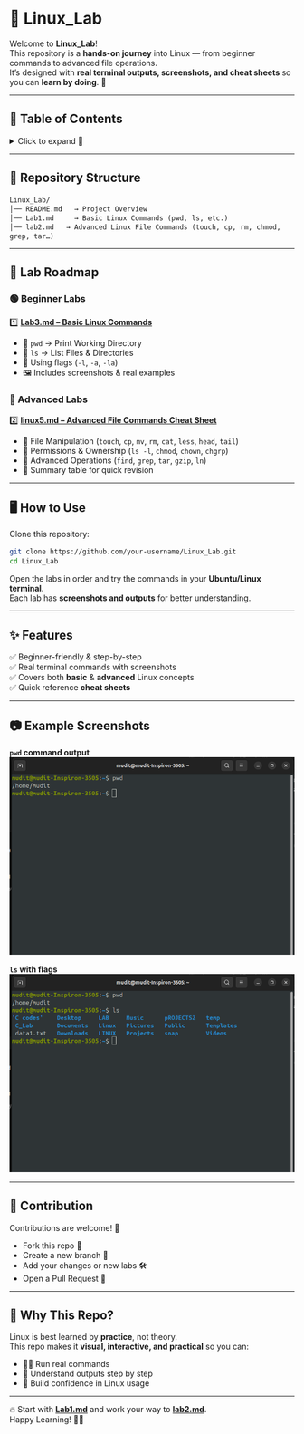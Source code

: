# 🐧 Linux_Lab

Welcome to **Linux_Lab**!  
This repository is a **hands-on journey** into Linux — from beginner commands to advanced file operations.  
It’s designed with **real terminal outputs, screenshots, and cheat sheets** so you can **learn by doing**. 🚀

---

## 📑 Table of Contents

<details>
<summary>Click to expand 📂</summary>

1. [Repository Structure](#-repository-structure)  
2. [Lab Roadmap](#-lab-roadmap)  
   - [Beginner Labs](#-beginner-labs)  
   - [Advanced Labs](#-advanced-labs)  
3. [How to Use](#️-how-to-use)  
4. [Features](#-features)  
5. [Example Screenshots](#-example-screenshots)  
6. [Contribution](#-contribution)  
7. [Why This Repo?](#-why-this-repo)  

</details>

---

## 📂 Repository Structure

```
Linux_Lab/
│── README.md   → Project Overview
│── Lab1.md     → Basic Linux Commands (pwd, ls, etc.)
│── lab2.md   → Advanced Linux File Commands (touch, cp, rm, chmod, grep, tar…)

```

---

## 📘 Lab Roadmap

### 🟢 Beginner Labs
1️⃣ [**Lab3.md – Basic Linux Commands**](Lab3.md)  
   - 📍 `pwd` → Print Working Directory  
   - 📂 `ls` → List Files & Directories  
   - 🎯 Using flags (`-l`, `-a`, `-la`)  
   - 🖼 Includes screenshots & real examples  

### 🔵 Advanced Labs
2️⃣ [**linux5.md – Advanced File Commands Cheat Sheet**](linux5.md)  
   - 📄 File Manipulation (`touch`, `cp`, `mv`, `rm`, `cat`, `less`, `head`, `tail`)  
   - 🔐 Permissions & Ownership (`ls -l`, `chmod`, `chown`, `chgrp`)  
   - 🚀 Advanced Operations (`find`, `grep`, `tar`, `gzip`, `ln`)  
   - 📝 Summary table for quick revision  

---

## 🖥️ How to Use

Clone this repository:

```bash
git clone https://github.com/your-username/Linux_Lab.git
cd Linux_Lab
```

Open the labs in order and try the commands in your **Ubuntu/Linux terminal**.  
Each lab has **screenshots and outputs** for better understanding.

---

## ✨ Features

✅ Beginner-friendly & step-by-step  
✅ Real terminal commands with screenshots  
✅ Covers both **basic** & **advanced** Linux concepts  
✅ Quick reference **cheat sheets**  

---

## 📷 Example Screenshots

**`pwd` command output**  
![screenshot of s1](s1.png)  

**`ls` with flags**  
![screenshot of s2](s2.png)  

---

## 🤝 Contribution

Contributions are welcome! 🎉  
- Fork this repo 🍴  
- Create a new branch 🌱  
- Add your changes or new labs 🛠️  
- Open a Pull Request 🚀  

---

## 🎯 Why This Repo?

Linux is best learned by **practice**, not theory.  
This repo makes it **visual, interactive, and practical** so you can:  

- 👨‍💻 Run real commands  
- 🔎 Understand outputs step by step  
- 📂 Build confidence in Linux usage  

---

🔥 Start with **[Lab1.md](Lab1.md)** and work your way to **[lab2.md](lab2.md)**.  
Happy Learning! 🚀🐧
